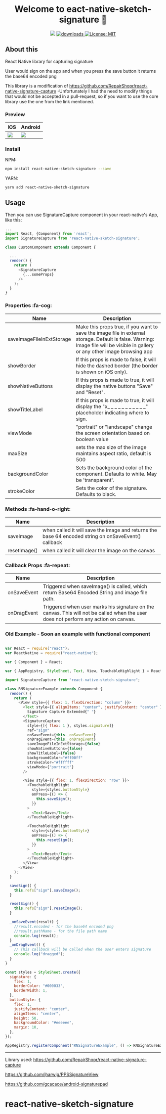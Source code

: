 <h1 align="center">Welcome to eact-native-sketch-signature 👋</h1>
<p align="center">
  <img src="https://img.shields.io/npm/v/react-native-sketch-signature.svg?orange=blue" />
  <a href="https://www.npmjs.com/package/react-native-sketch-signature">
    <img alt="downloads" src="https://img.shields.io/npm/dm/react-native-sketch-signature.svg?color=blue" target="_blank" />
  </a>
  <a href="https://github.com/LFMAKER/react-native-sketch-signature/blob/master/LICENSE">
    <img alt="License: MIT" src="https://img.shields.io/badge/license-MIT-yellow.svg" target="_blank" />
  </a>
</p>

## About this

React Native library for capturing signature

User would sign on the app and when you press the save button it returns the base64 encoded png


This library is a modification of https://github.com/RepairShopr/react-native-signature-capture
-Unfortunately I had the need to modify things that would not be accepted in a pull-request, so if you want to use the core library use the one from the link mentioned.

### Preview
| IOS  |  Android |
| ------------ | ------------ |
| <img src="http://i.giphy.com/3oEduIyWb48Ws3bSuc.gif" />  |<img src="http://i.giphy.com/xT0GUKJFFkdDv25FNC.gif" />   |  |

### Install

NPM:
```sh
npm install react-native-sketch-signature --save
```
YARN:
```sh
yarn add react-native-sketch-signature 
```


## Usage

Then you can use SignatureCapture component in your react-native's App, like this:

```javascript
...
import React, {Component} from 'react';
import SignatureCapture from 'react-native-sketch-signature';

class CustomComponent extends Component {

  ...
  render() {
    return (
      <SignatureCapture
        {...someProps}
      />
    );
  }
}
```

### Properties :fa-cog:

| Name  |  Description |
| ------------ | ------------ |
|saveImageFileInExtStorage   | Make this props true, if you want to save the image file in external storage. Default is false. Warning: Image file will be visible in gallery or any other image browsing app  |
| showBorder  | If this props is made to false, it will hide the dashed border (the border is shown on iOS only).  |
| showNativeButtons  |  If this props is made to true, it will display the native buttons "Save" and "Reset". |
| showTitleLabel  | If this props is made to true, it will display the "x\_ \_ \_ \_ \_ \_ \_ \_ \_ \_ \_" placeholder indicating where to sign.  |
| viewMode  |"portrait" or "landscape" change the screen orientation based on boolean value   |
|maxSize   | sets the max size of the image maintains aspect ratio, default is 500  |
| backgroundColor  | Sets the background color of the component. Defaults to white. May be 'transparent'.  |
| strokeColor  | Sets the color of the signature. Defaults to black. |


### Methods :fa-hand-o-right:

| Name  |  Description |
| ------------ | ------------ |
|saveImage   | when called it will save the image and returns the base 64 encoded string on onSaveEvent() callback  |
| resetImage()  | when called it will clear the image on the canvas  |


### Callback Props  :fa-repeat:

| Name  |  Description |
| ------------ | ------------ |
|onSaveEvent   | Triggered when saveImage() is called, which return Base64 Encoded String and image file path. |
| onDragEvent  | Triggered when user marks his signature on the canvas. This will not be called when the user does not perform any action on canvas.  |


### Old Example - Soon an example with functional component

```javascript

var React = require("react");
var ReactNative = require("react-native");

var { Component } = React;

var { AppRegistry, StyleSheet, Text, View, TouchableHighlight } = ReactNative;

import SignatureCapture from "react-native-sketch-signature";

class RNSignatureExample extends Component {
  render() {
    return (
      <View style={{ flex: 1, flexDirection: "column" }}>
        <Text style={{ alignItems: "center", justifyContent: "center" }}>
          Signature Capture Extended{" "}
        </Text>
        <SignatureCapture
          style={[{ flex: 1 }, styles.signature]}
          ref="sign"
          onSaveEvent={this._onSaveEvent}
          onDragEvent={this._onDragEvent}
          saveImageFileInExtStorage={false}
          showNativeButtons={false}
          showTitleLabel={false}
          backgroundColor="#ff00ff"
          strokeColor="#ffffff"
          viewMode={"portrait"}
        />

        <View style={{ flex: 1, flexDirection: "row" }}>
          <TouchableHighlight
            style={styles.buttonStyle}
            onPress={() => {
              this.saveSign();
            }}
          >
            <Text>Save</Text>
          </TouchableHighlight>

          <TouchableHighlight
            style={styles.buttonStyle}
            onPress={() => {
              this.resetSign();
            }}
          >
            <Text>Reset</Text>
          </TouchableHighlight>
        </View>
      </View>
    );
  }

  saveSign() {
    this.refs["sign"].saveImage();
  }

  resetSign() {
    this.refs["sign"].resetImage();
  }

  _onSaveEvent(result) {
    //result.encoded - for the base64 encoded png
    //result.pathName - for the file path name
    console.log(result);
  }
  _onDragEvent() {
    // This callback will be called when the user enters signature
    console.log("dragged");
  }
}

const styles = StyleSheet.create({
  signature: {
    flex: 1,
    borderColor: "#000033",
    borderWidth: 1,
  },
  buttonStyle: {
    flex: 1,
    justifyContent: "center",
    alignItems: "center",
    height: 50,
    backgroundColor: "#eeeeee",
    margin: 10,
  },
});

AppRegistry.registerComponent("RNSignatureExample", () => RNSignatureExample);
```

---

Library used:
https://github.com/RepairShopr/react-native-signature-capture

https://github.com/jharwig/PPSSignatureView

https://github.com/gcacace/android-signaturepad
# react-native-sketch-signature
